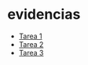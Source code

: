 # evidencias

+ [Tarea 1](docs/tarea-1.md)
+ [Tarea 2](docs/tarea-2.md)
+ [Tarea 3](docs/tarea-3.md)
